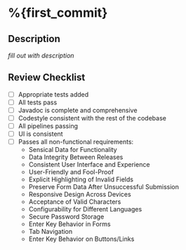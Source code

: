 # %{first_commit}

## Description

_fill out with description_

## Review Checklist

- [ ] Appropriate tests added
- [ ] All tests pass
- [ ] Javadoc is complete and comprehensive
- [ ] Codestyle consistent with the rest of the codebase
- [ ] All pipelines passing
- [ ] UI is consistent
- [ ] Passes all non-functional requirements:
    - Sensical Data for Functionality
    - Data Integrity Between Releases
    - Consistent User Interface and Experience
    - User-Friendly and Fool-Proof
    - Explicit Highlighting of Invalid Fields
    - Preserve Form Data After Unsuccessful Submission
    - Responsive Design Across Devices
    - Acceptance of Valid Characters
    - Configurability for Different Languages
    - Secure Password Storage
    - Enter Key Behavior in Forms
    - Tab Navigation
    - Enter Key Behavior on Buttons/Links
